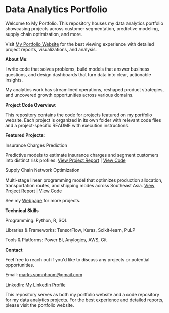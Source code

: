 # Data Analytics Portfolio
Welcome to My Portfolio.
This repository houses my data analytics portfolio showcasing projects across customer segmentation, predictive modeling, supply chain optimization, and more.

Visit [My Portfolio Website](https://sphoom.github.io/portfolio) for the best viewing experience with detailed project reports, visualizations, and analysis.

**About Me**:  

I write code that solves problems, build models that answer business questions, and design dashboards that turn data into clear, actionable insights.

My analytics work has streamlined operations, reshaped product strategies, and uncovered growth opportunities across various domains.

**Project Code Overview**:  

This repository contains the code for projects featured on my portfolio website. Each project is organized in its own folder with relevant code files and a project-specific README with execution instructions.

**Featured Projects**:  

Insurance Charges Prediction  

Predictive models to estimate insurance charges and segment customers into distinct risk profiles.
[View Project Report](https://sphoom.github.io/portfolio/projects/insurance.html) | [View Code](/projects/code/insurance)

Supply Chain Network Optimization  

Multi-stage linear programming model that optimizes production allocation, transportation routes, and shipping modes across Southeast Asia.
[View Project Report](https://sphoom.github.io/portfolio/projects/lp_logistics.html) | [View Code](/projects/code/supply-chain-optimization)

See my [Webpage](https://sphoom.github.io/portfolio) for more projects.

**Technical Skills**  

Programming: Python, R, SQL  

Libraries & Frameworks: TensorFlow, Keras, Scikit-learn, PuLP  

Tools & Platforms: Power BI, Anylogics, AWS, Git

**Contact**  

Feel free to reach out if you'd like to discuss any projects or potential opportunities.

Email: marks.somphoom@gmail.com  

LinkedIn: [My LinkedIn Profile](https://www.linkedin.com/in/somphoom-marksook)

This repository serves as both my portfolio website and a code repository for my data analytics projects. For the best experience and detailed reports, please visit the portfolio website.